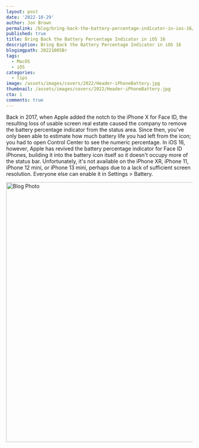 ```yaml
---
layout: post
date: '2022-10-29'
author: Jon Brown
permalink: /blog/bring-back-the-battery-percentage-indicator-in-ios-16/
published: true
title: Bring Back the Battery Percentage Indicator in iOS 16
description: Bring Back the Battery Percentage Indicator in iOS 16
blogimgpath: 20221005Br
tags:
  - MacOS
  - iOS
categories:
  - tips
image: /assets/images/covers/2022/Header-iPhoneBattery.jpg
thumbnail: /assets/images/covers/2022/Header-iPhoneBattery.jpg
cta: 1
comments: true
---
```

Back in 2017, when Apple added the notch to the iPhone X for Face ID,
the resulting loss of usable screen real estate caused the company to
remove the battery percentage indicator from the status area. Since
then, you've only been able to estimate how much battery life you had
left from the icon; you had to open Control Center to see the numeric
percentage. In iOS 16, however, Apple has revived the battery percentage
indicator for Face ID iPhones, building it into the battery icon itself
so it doesn't occupy more of the status bar. Unfortunately, it's not
available on the iPhone XR, iPhone 11, iPhone 12 mini, or iPhone 13
mini, perhaps due to a lack of sufficient screen resolution. Everyone
else can enable it in Settings > Battery.

<img alt="Blog Photo" src="{{ site.site_cdn }}/assets/images/blog/2022/20221005Br/image2.jpeg" class="img-fluid rounded m-2" width="700" />


